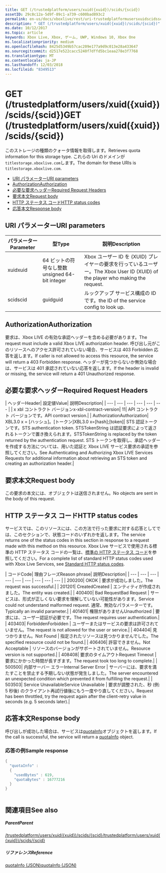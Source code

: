 ```yaml
---
title: GET (/trustedplatform/users/xuid({xuid})/scids/{scid})
assetID: 29c8c12a-5d9f-89c1-a739-c600bad893c2
permalink: en-us/docs/xboxlive/rest/uri-trustedplatformusersxuidscidsscid-get.html
description: " GET (/trustedplatform/users/xuid({xuid})/scids/{scid})"
ms.date: 10/12/2017
ms.topic: article
keywords: Xbox Live, Xbox, ゲーム, UWP, Windows 10, Xbox One
ms.localizationpriority: medium
ms.openlocfilehash: 8425d5349b57cac209e177a9d9c013e28a433647
ms.sourcegitcommit: d2517e522cacc5240f7dffd5bc1eaa278e3f7768
ms.translationtype: MT
ms.contentlocale: ja-JP
ms.lasthandoff: 12/03/2018
ms.locfileid: "8349513"
---
```

# <a name="get-trustedplatformusersxuidxuidscidsscid"></a><span data-ttu-id="222d5-104">GET (/trustedplatform/users/xuid({xuid})/scids/{scid})</span><span class="sxs-lookup"><span data-stu-id="222d5-104">GET (/trustedplatform/users/xuid({xuid})/scids/{scid})</span></span>
<span data-ttu-id="222d5-105">このストレージの種類のクォータ情報を取得します。</span><span class="sxs-lookup"><span data-stu-id="222d5-105">Retrieves quota information for this storage type.</span></span> <span data-ttu-id="222d5-106">これらの Uri のドメインが`titlestorage.xboxlive.com`します。</span><span class="sxs-lookup"><span data-stu-id="222d5-106">The domain for these URIs is `titlestorage.xboxlive.com`.</span></span>
 
  * [<span data-ttu-id="222d5-107">URI パラメーター</span><span class="sxs-lookup"><span data-stu-id="222d5-107">URI parameters</span></span>](#ID4EX)
  * [<span data-ttu-id="222d5-108">Authorization</span><span class="sxs-lookup"><span data-stu-id="222d5-108">Authorization</span></span>](#ID4ECB)
  * [<span data-ttu-id="222d5-109">必要な要求ヘッダー</span><span class="sxs-lookup"><span data-stu-id="222d5-109">Required Request Headers</span></span>](#ID4ENB)
  * [<span data-ttu-id="222d5-110">要求本文</span><span class="sxs-lookup"><span data-stu-id="222d5-110">Request body</span></span>](#ID4EWC)
  * [<span data-ttu-id="222d5-111">HTTP ステータス コード</span><span class="sxs-lookup"><span data-stu-id="222d5-111">HTTP status codes</span></span>](#ID4EBD)
  * [<span data-ttu-id="222d5-112">応答本文</span><span class="sxs-lookup"><span data-stu-id="222d5-112">Response body</span></span>](#ID4EUAAC)
 
<a id="ID4EX"></a>

 
## <a name="uri-parameters"></a><span data-ttu-id="222d5-113">URI パラメーター</span><span class="sxs-lookup"><span data-stu-id="222d5-113">URI parameters</span></span>
 
| <span data-ttu-id="222d5-114">パラメーター</span><span class="sxs-lookup"><span data-stu-id="222d5-114">Parameter</span></span>| <span data-ttu-id="222d5-115">型</span><span class="sxs-lookup"><span data-stu-id="222d5-115">Type</span></span>| <span data-ttu-id="222d5-116">説明</span><span class="sxs-lookup"><span data-stu-id="222d5-116">Description</span></span>| 
| --- | --- | --- | 
| <span data-ttu-id="222d5-117">xuid</span><span class="sxs-lookup"><span data-stu-id="222d5-117">xuid</span></span>| <span data-ttu-id="222d5-118">64 ビットの符号なし整数</span><span class="sxs-lookup"><span data-stu-id="222d5-118">unsigned 64-bit integer</span></span>| <span data-ttu-id="222d5-119">Xbox ユーザー ID を (XUID) プレイヤーの要求を行っているユーザー。</span><span class="sxs-lookup"><span data-stu-id="222d5-119">The Xbox User ID (XUID) of the player who making the request.</span></span>| 
| <span data-ttu-id="222d5-120">scid</span><span class="sxs-lookup"><span data-stu-id="222d5-120">scid</span></span>| <span data-ttu-id="222d5-121">guid</span><span class="sxs-lookup"><span data-stu-id="222d5-121">guid</span></span>| <span data-ttu-id="222d5-122">ルックアップ サービス構成の ID です。</span><span class="sxs-lookup"><span data-stu-id="222d5-122">the ID of the service config to look up.</span></span>| 
  
<a id="ID4ECB"></a>

 
## <a name="authorization"></a><span data-ttu-id="222d5-123">Authorization</span><span class="sxs-lookup"><span data-stu-id="222d5-123">Authorization</span></span>
 
<span data-ttu-id="222d5-124">要求は、Xbox LIVE の有効な承認ヘッダーを含める必要があります。</span><span class="sxs-lookup"><span data-stu-id="222d5-124">The request must include a valid Xbox LIVE authorization header.</span></span> <span data-ttu-id="222d5-125">呼び出し元がこのリソースへのアクセス許可されていない場合、サービスは 403 Forbidden 応答を返します。</span><span class="sxs-lookup"><span data-stu-id="222d5-125">If caller is not allowed to access this resource, the service will return a 403 Forbidden response.</span></span> <span data-ttu-id="222d5-126">ヘッダーが見つからないか無効な場合は、サービスは 401 承認されていない応答を返します。</span><span class="sxs-lookup"><span data-stu-id="222d5-126">If the header is invalid or missing, the service will return a 401 Unauthorized response.</span></span> 
  
<a id="ID4ENB"></a>

 
## <a name="required-request-headers"></a><span data-ttu-id="222d5-127">必要な要求ヘッダー</span><span class="sxs-lookup"><span data-stu-id="222d5-127">Required Request Headers</span></span>
 
| <span data-ttu-id="222d5-128">ヘッダー</span><span class="sxs-lookup"><span data-stu-id="222d5-128">Header</span></span>| <span data-ttu-id="222d5-129">設定値</span><span class="sxs-lookup"><span data-stu-id="222d5-129">Value</span></span>| <span data-ttu-id="222d5-130">説明</span><span class="sxs-lookup"><span data-stu-id="222d5-130">Description</span></span>| 
| --- | --- | --- | --- | --- | --- | 
| <span data-ttu-id="222d5-131">x xbl コントラクト バージョン</span><span class="sxs-lookup"><span data-stu-id="222d5-131">x-xbl-contract-version</span></span>| <span data-ttu-id="222d5-132">1</span><span class="sxs-lookup"><span data-stu-id="222d5-132">1</span></span>| <span data-ttu-id="222d5-133">API コントラクト バージョンです。</span><span class="sxs-lookup"><span data-stu-id="222d5-133">API contract version.</span></span>| 
| <span data-ttu-id="222d5-134">Authorization</span><span class="sxs-lookup"><span data-stu-id="222d5-134">Authorization</span></span>| <span data-ttu-id="222d5-135">XBL3.0 x = [ハッシュ]。[トークン]</span><span class="sxs-lookup"><span data-stu-id="222d5-135">XBL3.0 x=[hash];[token]</span></span>| <span data-ttu-id="222d5-136">STS 認証トークンです。</span><span class="sxs-lookup"><span data-stu-id="222d5-136">STS authentication token.</span></span> <span data-ttu-id="222d5-137">STSTokenString は認証要求によって返されるトークンで置き換えられます。</span><span class="sxs-lookup"><span data-stu-id="222d5-137">STSTokenString is replaced by the token returned by the authentication request.</span></span> <span data-ttu-id="222d5-138">STS トークンを取得し、承認ヘッダーを作成する方法については、用いた認証と Xbox LIVE サービス要求の承認を参照してください。</span><span class="sxs-lookup"><span data-stu-id="222d5-138">See Authenticating and Authorizing Xbox LIVE Services Requests for additional information about retrieving an STS token and creating an authorization header.</span></span>| 
  
<a id="ID4EWC"></a>

 
## <a name="request-body"></a><span data-ttu-id="222d5-139">要求本文</span><span class="sxs-lookup"><span data-stu-id="222d5-139">Request body</span></span>
 
<span data-ttu-id="222d5-140">この要求の本文には、オブジェクトは送信されません。</span><span class="sxs-lookup"><span data-stu-id="222d5-140">No objects are sent in the body of this request.</span></span>
  
<a id="ID4EBD"></a>

 
## <a name="http-status-codes"></a><span data-ttu-id="222d5-141">HTTP ステータス コード</span><span class="sxs-lookup"><span data-stu-id="222d5-141">HTTP status codes</span></span> 
 
<span data-ttu-id="222d5-142">サービスでは、このリソースには、この方法で行った要求に対する応答としてでは、このセクションで、状態コードのいずれかを返します。</span><span class="sxs-lookup"><span data-stu-id="222d5-142">The service returns one of the status codes in this section in response to a request made with this method on this resource.</span></span> <span data-ttu-id="222d5-143">Xbox Live サービスで使用される標準の HTTP ステータス コードの一覧は、[標準の HTTP ステータス コード](../../additional/httpstatuscodes.md)を参照してください。</span><span class="sxs-lookup"><span data-stu-id="222d5-143">For a complete list of standard HTTP status codes used with Xbox Live Services, see [Standard HTTP status codes](../../additional/httpstatuscodes.md).</span></span>
 
| <span data-ttu-id="222d5-144">コード</span><span class="sxs-lookup"><span data-stu-id="222d5-144">Code</span></span>| <span data-ttu-id="222d5-145">理由フレーズ</span><span class="sxs-lookup"><span data-stu-id="222d5-145">Reason phrase</span></span>| <span data-ttu-id="222d5-146">説明</span><span class="sxs-lookup"><span data-stu-id="222d5-146">Description</span></span>| 
| --- | --- | --- | --- | --- | --- | --- | --- | --- | 
| <span data-ttu-id="222d5-147">200</span><span class="sxs-lookup"><span data-stu-id="222d5-147">200</span></span>| <span data-ttu-id="222d5-148">OK</span><span class="sxs-lookup"><span data-stu-id="222d5-148">OK</span></span> | <span data-ttu-id="222d5-149">要求が成功しました。</span><span class="sxs-lookup"><span data-stu-id="222d5-149">The request was successful.</span></span>| 
| <span data-ttu-id="222d5-150">201</span><span class="sxs-lookup"><span data-stu-id="222d5-150">201</span></span>| <span data-ttu-id="222d5-151">Created</span><span class="sxs-lookup"><span data-stu-id="222d5-151">Created</span></span> | <span data-ttu-id="222d5-152">エンティティが作成されました。</span><span class="sxs-lookup"><span data-stu-id="222d5-152">The entity was created.</span></span>| 
| <span data-ttu-id="222d5-153">400</span><span class="sxs-lookup"><span data-stu-id="222d5-153">400</span></span>| <span data-ttu-id="222d5-154">Bad Request</span><span class="sxs-lookup"><span data-stu-id="222d5-154">Bad Request</span></span> | <span data-ttu-id="222d5-155">サービスは、形式が正しくない要求を理解していない可能性があります。</span><span class="sxs-lookup"><span data-stu-id="222d5-155">Service could not understand malformed request.</span></span> <span data-ttu-id="222d5-156">通常、無効なパラメーターです。</span><span class="sxs-lookup"><span data-stu-id="222d5-156">Typically an invalid parameter.</span></span>| 
| <span data-ttu-id="222d5-157">401</span><span class="sxs-lookup"><span data-stu-id="222d5-157">401</span></span>| <span data-ttu-id="222d5-158">権限がありません</span><span class="sxs-lookup"><span data-stu-id="222d5-158">Unauthorized</span></span> | <span data-ttu-id="222d5-159">要求には、ユーザー認証が必要です。</span><span class="sxs-lookup"><span data-stu-id="222d5-159">The request requires user authentication.</span></span>| 
| <span data-ttu-id="222d5-160">403</span><span class="sxs-lookup"><span data-stu-id="222d5-160">403</span></span>| <span data-ttu-id="222d5-161">Forbidden</span><span class="sxs-lookup"><span data-stu-id="222d5-161">Forbidden</span></span> | <span data-ttu-id="222d5-162">ユーザーまたはサービスの要求は許可されていません。</span><span class="sxs-lookup"><span data-stu-id="222d5-162">The request is not allowed for the user or service.</span></span>| 
| <span data-ttu-id="222d5-163">404</span><span class="sxs-lookup"><span data-stu-id="222d5-163">404</span></span>| <span data-ttu-id="222d5-164">見つかりません。</span><span class="sxs-lookup"><span data-stu-id="222d5-164">Not Found</span></span> | <span data-ttu-id="222d5-165">指定されたリソースは見つかりませんでした。</span><span class="sxs-lookup"><span data-stu-id="222d5-165">The specified resource could not be found.</span></span>| 
| <span data-ttu-id="222d5-166">406</span><span class="sxs-lookup"><span data-stu-id="222d5-166">406</span></span>| <span data-ttu-id="222d5-167">許容できません。</span><span class="sxs-lookup"><span data-stu-id="222d5-167">Not Acceptable</span></span> | <span data-ttu-id="222d5-168">リソースのバージョンがサポートされていません。</span><span class="sxs-lookup"><span data-stu-id="222d5-168">Resource version is not supported.</span></span>| 
| <span data-ttu-id="222d5-169">408</span><span class="sxs-lookup"><span data-stu-id="222d5-169">408</span></span>| <span data-ttu-id="222d5-170">要求のタイムアウト</span><span class="sxs-lookup"><span data-stu-id="222d5-170">Request Timeout</span></span> | <span data-ttu-id="222d5-171">要求にかかった時間が長すぎます。</span><span class="sxs-lookup"><span data-stu-id="222d5-171">The request took too long to complete.</span></span>| 
| <span data-ttu-id="222d5-172">500</span><span class="sxs-lookup"><span data-stu-id="222d5-172">500</span></span>| <span data-ttu-id="222d5-173">内部サーバー エラー</span><span class="sxs-lookup"><span data-stu-id="222d5-173">Internal Server Error</span></span> | <span data-ttu-id="222d5-174">サーバーには、要求を満たすことを禁止する予期しない状態が発生しました。</span><span class="sxs-lookup"><span data-stu-id="222d5-174">The server encountered an unexpected condition which prevented it from fulfilling the request.</span></span>| 
| <span data-ttu-id="222d5-175">503</span><span class="sxs-lookup"><span data-stu-id="222d5-175">503</span></span>| <span data-ttu-id="222d5-176">Service Unavailable</span><span class="sxs-lookup"><span data-stu-id="222d5-176">Service Unavailable</span></span> | <span data-ttu-id="222d5-177">要求が調整された、秒 (例: 5 秒後) のクライアント再試行値後にもう一度やり直してください。</span><span class="sxs-lookup"><span data-stu-id="222d5-177">Request has been throttled, try the request again after the client-retry value in seconds (e.g. 5 seconds later).</span></span>| 
  
<a id="ID4EUAAC"></a>

 
## <a name="response-body"></a><span data-ttu-id="222d5-178">応答本文</span><span class="sxs-lookup"><span data-stu-id="222d5-178">Response body</span></span>
 
<span data-ttu-id="222d5-179">呼び出しが成功した場合は、サービスは[quotaInfo](../../json/json-quota.md)オブジェクトを返します。</span><span class="sxs-lookup"><span data-stu-id="222d5-179">If the call is successful, the service will return a [quotaInfo](../../json/json-quota.md) object.</span></span> 
 
<a id="ID4ECBAC"></a>

 
### <a name="sample-response"></a><span data-ttu-id="222d5-180">応答の例</span><span class="sxs-lookup"><span data-stu-id="222d5-180">Sample response</span></span>
 

```cpp
{
  "quotaInfo" :
  {
    "usedBytes" : 619,
    "quotaBytes" : 16777216
  }
}
         
```

   
<a id="ID4EOBAC"></a>

 
## <a name="see-also"></a><span data-ttu-id="222d5-181">関連項目</span><span class="sxs-lookup"><span data-stu-id="222d5-181">See also</span></span>
 
<a id="ID4EQBAC"></a>

 
##### <a name="parent"></a><span data-ttu-id="222d5-182">Parent</span><span class="sxs-lookup"><span data-stu-id="222d5-182">Parent</span></span> 

[<span data-ttu-id="222d5-183">/trustedplatform/users/xuid({xuid})/scids/{scid}</span><span class="sxs-lookup"><span data-stu-id="222d5-183">/trustedplatform/users/xuid({xuid})/scids/{scid}</span></span>](uri-trustedplatformusersxuidscidsscid.md)

  
<a id="ID4E1BAC"></a>

 
##### <a name="reference"></a><span data-ttu-id="222d5-184">リファレンス</span><span class="sxs-lookup"><span data-stu-id="222d5-184">Reference</span></span> 

[<span data-ttu-id="222d5-185">quotaInfo (JSON)</span><span class="sxs-lookup"><span data-stu-id="222d5-185">quotaInfo (JSON)</span></span>](../../json/json-quota.md)

   